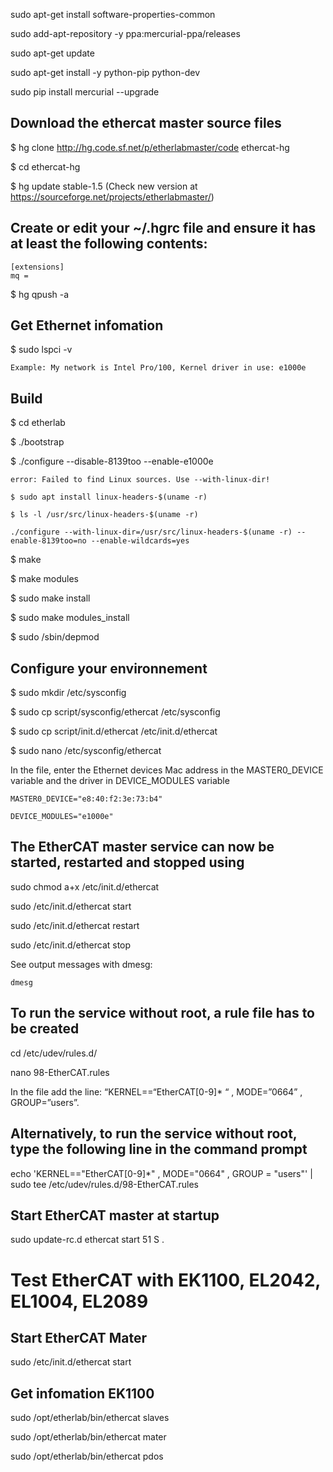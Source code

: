 
sudo apt-get install software-properties-common

sudo add-apt-repository -y ppa:mercurial-ppa/releases

sudo apt-get update

sudo apt-get install -y python-pip python-dev

sudo pip install mercurial --upgrade

## Download the ethercat master source files

$ hg clone http://hg.code.sf.net/p/etherlabmaster/code ethercat-hg

$ cd ethercat-hg

$ hg update stable-1.5 (Check new version at https://sourceforge.net/projects/etherlabmaster/)

## Create or edit your ~/.hgrc file and ensure it has at least the following contents:
 	
	[extensions]
 	mq =
 
$ hg qpush -a

## Get Ethernet infomation

$ sudo lspci -v 
	
	Example: My network is Intel Pro/100, Kernel driver in use: e1000e
	
## Build
$ cd etherlab

$  ./bootstrap

$ ./configure --disable-8139too --enable-e1000e 

	error: Failed to find Linux sources. Use --with-linux-dir!

	$ sudo apt install linux-headers-$(uname -r)

	$ ls -l /usr/src/linux-headers-$(uname -r)

	./configure --with-linux-dir=/usr/src/linux-headers-$(uname -r) --enable-8139too=no --enable-wildcards=yes

$ make

$ make modules

$ sudo make install

$ sudo make modules_install

$ sudo /sbin/depmod



## Configure your environnement

$ sudo mkdir /etc/sysconfig

$ sudo cp script/sysconfig/ethercat /etc/sysconfig

$ sudo cp script/init.d/ethercat /etc/init.d/ethercat

$ sudo nano /etc/sysconfig/ethercat

In the file, enter the Ethernet devices Mac address in the MASTER0_DEVICE variable and the driver in DEVICE_MODULES variable

	MASTER0_DEVICE="e8:40:f2:3e:73:b4"

	DEVICE_MODULES="e1000e"

## The EtherCAT master service can now be started, restarted and stopped using

sudo chmod a+x /etc/init.d/ethercat

sudo /etc/init.d/ethercat start

sudo /etc/init.d/ethercat restart

sudo /etc/init.d/ethercat stop

See output messages with dmesg:

	dmesg

## To run the service without root, a rule file has to be created 

cd /etc/udev/rules.d/

nano 98-EtherCAT.rules

In the file add the line: “KERNEL==“EtherCAT[0-9]* “ , MODE=”0664” , GROUP=”users”. 

## Alternatively, to run the service without root, type the following line in the command prompt

echo 'KERNEL=="EtherCAT[0-9]*" , MODE="0664" , GROUP = "users"' | sudo tee /etc/udev/rules.d/98-EtherCAT.rules

## Start EtherCAT master at startup

sudo update-rc.d ethercat start 51 S .

# Test EtherCAT with EK1100, EL2042, EL1004, EL2089

## Start EtherCAT Mater

sudo /etc/init.d/ethercat start

## Get infomation EK1100

sudo /opt/etherlab/bin/ethercat slaves

sudo /opt/etherlab/bin/ethercat mater

sudo /opt/etherlab/bin/ethercat pdos
